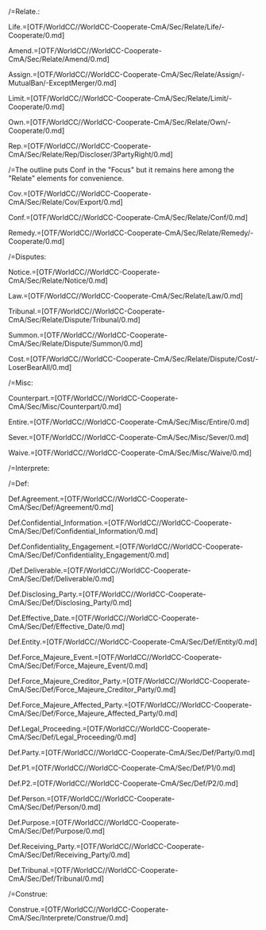 /=Relate.:

Life.=[OTF/WorldCC//WorldCC-Cooperate-CmA/Sec/Relate/Life/-Cooperate/0.md]

Amend.=[OTF/WorldCC//WorldCC-Cooperate-CmA/Sec/Relate/Amend/0.md]

Assign.=[OTF/WorldCC//WorldCC-Cooperate-CmA/Sec/Relate/Assign/-MutualBan/-ExceptMerger/0.md]

Limit.=[OTF/WorldCC//WorldCC-Cooperate-CmA/Sec/Relate/Limit/-Cooperate/0.md]

Own.=[OTF/WorldCC//WorldCC-Cooperate-CmA/Sec/Relate/Own/-Cooperate/0.md]

Rep.=[OTF/WorldCC//WorldCC-Cooperate-CmA/Sec/Relate/Rep/Discloser/3PartyRight/0.md]

/=The outline puts Conf in the "Focus" but it remains here among the "Relate" elements for convenience.
 
Cov.=[OTF/WorldCC//WorldCC-Cooperate-CmA/Sec/Relate/Cov/Export/0.md]

Conf.=[OTF/WorldCC//WorldCC-Cooperate-CmA/Sec/Relate/Conf/0.md]

Remedy.=[OTF/WorldCC//WorldCC-Cooperate-CmA/Sec/Relate/Remedy/-Cooperate/0.md]

/=Disputes:

Notice.=[OTF/WorldCC//WorldCC-Cooperate-CmA/Sec/Relate/Notice/0.md]

Law.=[OTF/WorldCC//WorldCC-Cooperate-CmA/Sec/Relate/Law/0.md]

Tribunal.=[OTF/WorldCC//WorldCC-Cooperate-CmA/Sec/Relate/Dispute/Tribunal/0.md]

Summon.=[OTF/WorldCC//WorldCC-Cooperate-CmA/Sec/Relate/Dispute/Summon/0.md]

Cost.=[OTF/WorldCC//WorldCC-Cooperate-CmA/Sec/Relate/Dispute/Cost/-LoserBearAll/0.md]

/=Misc:

Counterpart.=[OTF/WorldCC//WorldCC-Cooperate-CmA/Sec/Misc/Counterpart/0.md]

Entire.=[OTF/WorldCC//WorldCC-Cooperate-CmA/Sec/Misc/Entire/0.md]

Sever.=[OTF/WorldCC//WorldCC-Cooperate-CmA/Sec/Misc/Sever/0.md]

Waive.=[OTF/WorldCC//WorldCC-Cooperate-CmA/Sec/Misc/Waive/0.md]


/=Interprete:


/=Def:

Def.Agreement.=[OTF/WorldCC//WorldCC-Cooperate-CmA/Sec/Def/Agreement/0.md]

Def.Confidential_Information.=[OTF/WorldCC//WorldCC-Cooperate-CmA/Sec/Def/Confidential_Information/0.md]

Def.Confidentiality_Engagement.=[OTF/WorldCC//WorldCC-Cooperate-CmA/Sec/Def/Confidentiality_Engagement/0.md]

/Def.Deliverable.=[OTF/WorldCC//WorldCC-Cooperate-CmA/Sec/Def/Deliverable/0.md]

Def.Disclosing_Party.=[OTF/WorldCC//WorldCC-Cooperate-CmA/Sec/Def/Disclosing_Party/0.md]

Def.Effective_Date.=[OTF/WorldCC//WorldCC-Cooperate-CmA/Sec/Def/Effective_Date/0.md]

Def.Entity.=[OTF/WorldCC//WorldCC-Cooperate-CmA/Sec/Def/Entity/0.md]

Def.Force_Majeure_Event.=[OTF/WorldCC//WorldCC-Cooperate-CmA/Sec/Def/Force_Majeure_Event/0.md]

Def.Force_Majeure_Creditor_Party.=[OTF/WorldCC//WorldCC-Cooperate-CmA/Sec/Def/Force_Majeure_Creditor_Party/0.md]

Def.Force_Majeure_Affected_Party.=[OTF/WorldCC//WorldCC-Cooperate-CmA/Sec/Def/Force_Majeure_Affected_Party/0.md]

Def.Legal_Proceeding.=[OTF/WorldCC//WorldCC-Cooperate-CmA/Sec/Def/Legal_Proceeding/0.md]

Def.Party.=[OTF/WorldCC//WorldCC-Cooperate-CmA/Sec/Def/Party/0.md]

Def.P1.=[OTF/WorldCC//WorldCC-Cooperate-CmA/Sec/Def/P1/0.md]

Def.P2.=[OTF/WorldCC//WorldCC-Cooperate-CmA/Sec/Def/P2/0.md]

Def.Person.=[OTF/WorldCC//WorldCC-Cooperate-CmA/Sec/Def/Person/0.md]

Def.Purpose.=[OTF/WorldCC//WorldCC-Cooperate-CmA/Sec/Def/Purpose/0.md]

Def.Receiving_Party.=[OTF/WorldCC//WorldCC-Cooperate-CmA/Sec/Def/Receiving_Party/0.md]

Def.Tribunal.=[OTF/WorldCC//WorldCC-Cooperate-CmA/Sec/Def/Tribunal/0.md]

/=Construe:

Construe.=[OTF/WorldCC//WorldCC-Cooperate-CmA/Sec/Interprete/Construe/0.md]